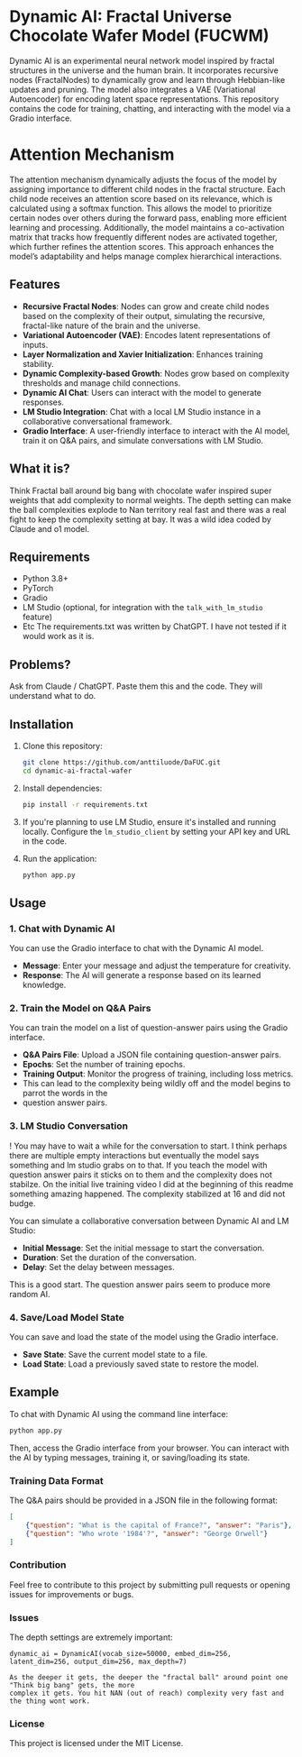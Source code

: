 
# Dynamic AI: Fractal Universe Chocolate Wafer Model (FUCWM)

Dynamic AI is an experimental neural network model inspired by fractal structures in the universe and the human brain. It incorporates recursive nodes (FractalNodes) to dynamically grow and learn through Hebbian-like updates and pruning. The model also integrates a VAE (Variational Autoencoder) for encoding latent space representations. This repository contains the code for training, chatting, and interacting with the model via a Gradio interface.

# Attention Mechanism

The attention mechanism dynamically adjusts the focus of the model by assigning importance to different child nodes in the fractal structure. Each child node receives an attention score based on its relevance, which is calculated using a softmax function. This allows the model to prioritize certain nodes over others during the forward pass, enabling more efficient learning and processing. Additionally, the model maintains a co-activation matrix that tracks how frequently different nodes are activated together, which further refines the attention scores. This approach enhances the model’s adaptability and helps manage complex hierarchical interactions.


## Features

- **Recursive Fractal Nodes**: Nodes can grow and create child nodes based on the complexity of their output, simulating the recursive, fractal-like nature of the brain and the universe.
- **Variational Autoencoder (VAE)**: Encodes latent representations of inputs.
- **Layer Normalization and Xavier Initialization**: Enhances training stability.
- **Dynamic Complexity-based Growth**: Nodes grow based on complexity thresholds and manage child connections.
- **Dynamic AI Chat**: Users can interact with the model to generate responses.
- **LM Studio Integration**: Chat with a local LM Studio instance in a collaborative conversational framework.
- **Gradio Interface**: A user-friendly interface to interact with the AI model, train it on Q&A pairs, and simulate conversations with LM Studio.

## What it is?

Think Fractal ball around big bang with chocolate wafer inspired super weights that add complexity to normal weights. 
The depth setting can make the ball complexities explode to Nan territory real fast and there was a real fight to keep the 
complexity setting at bay. It was a wild idea coded by Claude and o1 model. 
  
## Requirements
- Python 3.8+
- PyTorch
- Gradio
- LM Studio (optional, for integration with the `talk_with_lm_studio` feature)
- Etc
The requirements.txt was written by ChatGPT. I have not tested if it would work as it is.

## Problems?

Ask from Claude / ChatGPT. Paste them this and the code. They will understand what to do. 

## Installation

1. Clone this repository:

   ```bash
   git clone https://github.com/anttiluode/DaFUC.git
   cd dynamic-ai-fractal-wafer
   ```

2. Install dependencies:

   ```bash
   pip install -r requirements.txt
   ```

3. If you're planning to use LM Studio, ensure it's installed and running locally. Configure the `lm_studio_client` by setting your API key and URL in the code.

4. Run the application:

   ```bash
   python app.py
   ```

## Usage

### 1. Chat with Dynamic AI

You can use the Gradio interface to chat with the Dynamic AI model.

- **Message**: Enter your message and adjust the temperature for creativity.
- **Response**: The AI will generate a response based on its learned knowledge.

### 2. Train the Model on Q&A Pairs

You can train the model on a list of question-answer pairs using the Gradio interface.

- **Q&A Pairs File**: Upload a JSON file containing question-answer pairs.
- **Epochs**: Set the number of training epochs.
- **Training Output**: Monitor the progress of training, including loss metrics.
- This can lead to the complexity being wildly off and the model begins to parrot the words in the
- question answer pairs. 

### 3. LM Studio Conversation

! You may have to wait a while for the conversation to start. I think perhaps there are 
multiple empty interactions but eventually the model says something and lm studio grabs on to that. 
If you teach the model with question answer pairs it sticks on to them and the complexity 
does not stabilze. On the initial live training video I did at the beginning of this readme 
something amazing happened. The complexity stabilized at 16 and did not budge. 

You can simulate a collaborative conversation between Dynamic AI and LM Studio:

- **Initial Message**: Set the initial message to start the conversation.
- **Duration**: Set the duration of the conversation.
- **Delay**: Set the delay between messages.

This is a good start. The question answer pairs seem to produce more random AI. 

### 4. Save/Load Model State

You can save and load the state of the model using the Gradio interface.

- **Save State**: Save the current model state to a file.
- **Load State**: Load a previously saved state to restore the model.

## Example

To chat with Dynamic AI using the command line interface:

```bash
python app.py
```

Then, access the Gradio interface from your browser. You can interact with the AI by typing messages, training it, or saving/loading its state.

### Training Data Format

The Q&A pairs should be provided in a JSON file in the following format:

```json
[
    {"question": "What is the capital of France?", "answer": "Paris"},
    {"question": "Who wrote '1984'?", "answer": "George Orwell"}
]
```

### Contribution

Feel free to contribute to this project by submitting pull requests or opening issues for improvements or bugs.

### Issues

The depth settings are extremely important: 

    dynamic_ai = DynamicAI(vocab_size=50000, embed_dim=256, latent_dim=256, output_dim=256, max_depth=7)

    As the deeper it gets, the deeper the "fractal ball" around point one "Think big bang" gets, the more 
    complex it gets. You hit NAN (out of reach) complexity very fast and the thing wont work. 

### License

This project is licensed under the MIT License.

